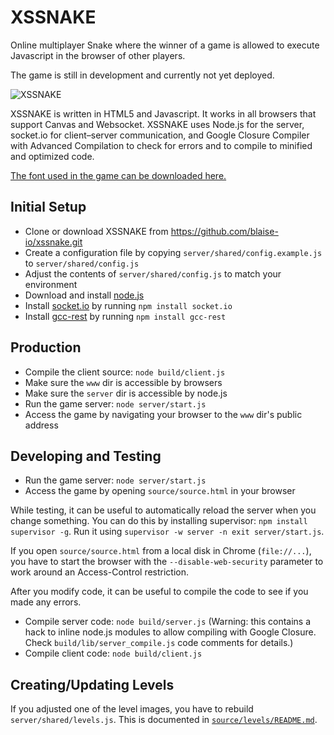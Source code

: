 # XSSNAKE

Online multiplayer Snake where the winner of a game is allowed to execute
Javascript in the browser of other players.

The game is still in development and currently not yet deployed.

![XSSNAKE](http://i.imgur.com/scMK2.png)

XSSNAKE is written in HTML5 and Javascript. It works in all browsers that
support Canvas and Websocket. XSSNAKE uses Node.js for the server,
socket.io for client–server communication, and Google Closure Compiler with
Advanced Compilation to check for errors and to compile to minified and
optimized code.

[The font used in the game can be downloaded here.](http://fontstruct.com/fontstructions/show/xssnake)

## Initial Setup

 * Clone or download XSSNAKE from https://github.com/blaise-io/xssnake.git
 * Create a configuration file by copying `server/shared/config.example.js` to
   `server/shared/config.js`
 * Adjust the contents of `server/shared/config.js` to match your environment
 * Download and install [node.js](http://nodejs.org/)
 * Install [socket.io](https://npmjs.org/package/socket.io) by running
   `npm install socket.io`
 * Install [gcc-rest](https://github.com/blaise-io/gcc-rest) by running
   `npm install gcc-rest`

## Production

 * Compile the client source: `node build/client.js`
 * Make sure the `www` dir is accessible by browsers
 * Make sure the `server` dir is accessible by node.js
 * Run the game server: `node server/start.js`
 * Access the game by navigating your browser to the `www` dir's public address

## Developing and Testing

 * Run the game server: `node server/start.js`
 * Access the game by opening `source/source.html` in your browser

While testing, it can be useful to automatically reload the server when you
change something. You can do this by installing supervisor: `npm install
supervisor -g`. Run it using `supervisor -w server -n exit server/start.js`.

If you open `source/source.html` from a local disk in Chrome (`file://...`), you
have to start the browser with the `--disable-web-security` parameter to
work around an Access-Control restriction.

After you modify code, it can be useful to compile the code to see if you
made any errors.

 * Compile server code: `node build/server.js` (Warning: this contains a
   hack to inline node.js modules to allow compiling with Google Closure.
   Check `build/lib/server_compile.js` code comments for details.)
 * Compile client code: `node build/client.js`

## Creating/Updating Levels

If you adjusted one of the level images, you have to rebuild
`server/shared/levels.js`. This is documented in [`source/levels/README.md`](https://github.com/blaise-io/xssnake/tree/master/source/levels).
